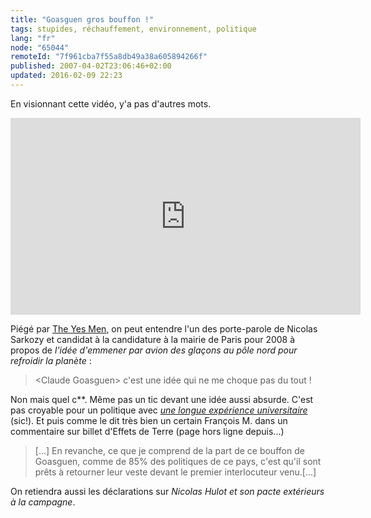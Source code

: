```yaml
---
title: "Goasguen gros bouffon !"
tags: stupides, réchauffement, environnement, politique
lang: "fr"
node: "65044"
remoteId: "7f961cba7f55a8db49a38a605894266f"
published: 2007-04-02T23:06:46+02:00
updated: 2016-02-09 22:23
---
```

 
En visionnant cette vidéo, y'a pas d'autres mots.

<div class="video-container">
<iframe width="560" height="315" src="https://www.youtube-nocookie.com/embed/S8h6QuAjrpk?rel=0" frameborder="0" allow="autoplay; encrypted-media" allowfullscreen></iframe>
</div>

Piégé par [The Yes Men](http://fr.wikipedia.org/wiki/The_Yes_Men), on peut
entendre l'un des porte-parole de Nicolas Sarkozy et candidat à la candidature à
la mairie de Paris pour 2008 à propos de *l'idée d'emmener par avion des glaçons
au pôle nord pour refroidir la planète*&nbsp;:

 <blockquote>
&lt;Claude Goasguen&gt; c'est une idée qui ne me choque pas du tout !
</blockquote>

 
Non mais quel c\*\*. Même pas un tic devant une idée aussi absurde. C'est pas
croyable pour un politique avec [*une longue expérience
universitaire*](http://claudegoasguen.typepad.com/about.html) (sic!). Et puis
comme le dit très bien un certain François M. dans un commentaire sur billet
d'Effets de
Terre (page hors ligne depuis...)

 <blockquote>
[...] En revanche, ce que je comprend de la part de ce bouffon de Goasguen,
comme de 85% des politiques de ce pays, c'est qu'il sont prêts à retourner leur
veste devant le premier interlocuteur venu.[...]
</blockquote>

On retiendra aussi les déclarations sur *Nicolas Hulot et son pacte extérieurs à la campagne*.
